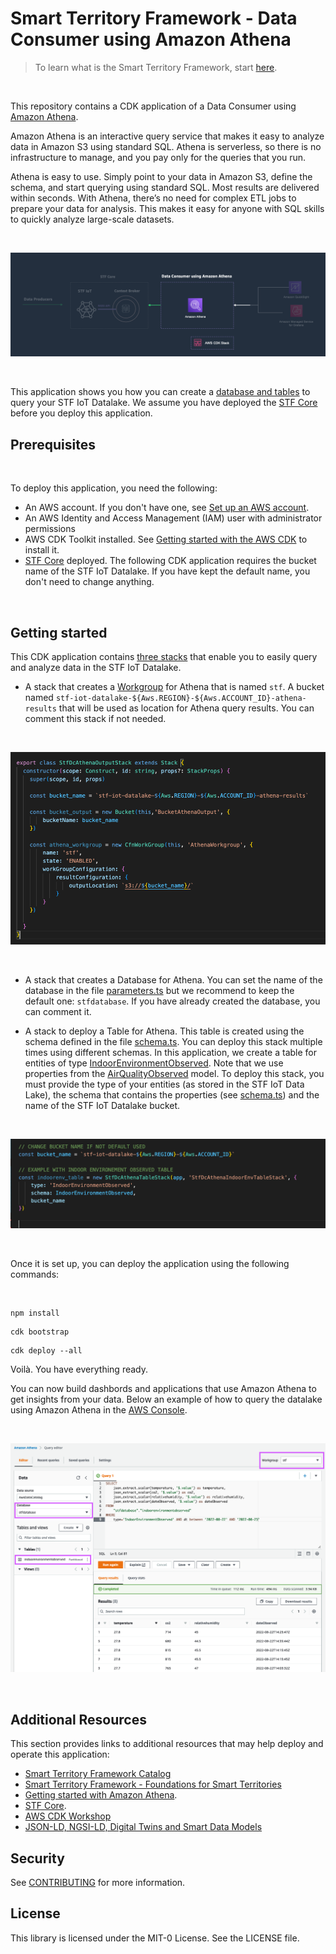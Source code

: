 
# Smart Territory Framework - Data Consumer using Amazon Athena

>To learn what is the Smart Territory Framework, start [here](https://github.com/aws-samples/aws-stf). 

<br>

This repository contains a CDK application of a Data Consumer using [Amazon Athena](https://aws.amazon.com/athena). 

Amazon Athena is an interactive query service that makes it easy to analyze data in Amazon S3 using standard SQL. Athena is serverless, so there is no infrastructure to manage, and you pay only for the queries that you run.

Athena is easy to use. Simply point to your data in Amazon S3, define the schema, and start querying using standard SQL. Most results are delivered within seconds. With Athena, there’s no need for complex ETL jobs to prepare your data for analysis. This makes it easy for anyone with SQL skills to quickly analyze large-scale datasets.

<br>

![Arch](./docs/images/arch.png)

<br>

This application shows you how you can create a [database and tables](https://docs.aws.amazon.com/athena/latest/ug/understanding-tables-databases-and-the-data-catalog.html) to query your STF IoT Datalake. We assume you have deployed the [STF Core](https://github.com/aws-samples/aws-stf-core-scorpio) before you deploy this application. 

## Prerequisites

<br>

To deploy this application, you need the following:
- An AWS account. If you don't have one, see [Set up an AWS account](https://docs.aws.amazon.com/greengrass/v2/developerguide/setting-up.html#set-up-aws-account).
- An AWS Identity and Access Management (IAM) user with administrator permissions
- AWS CDK Toolkit installed. See [Getting started with the AWS CDK](https://docs.aws.amazon.com/cdk/latest/guide/getting_started.html) to install it.
- [STF Core](https://github.com/aws-samples/aws-stf-core-scorpio) deployed. The following CDK application requires the bucket name of the STF IoT Datalake. If you have kept the default name, you don't need to change anything.  

<br>

## Getting started

This CDK application contains [three stacks](./bin/stf-dc-athena.ts) that enable you to easily query and analyze data in the STF IoT Datalake. 

- A stack that creates a [Workgroup](https://docs.aws.amazon.com/athena/latest/ug/manage-queries-control-costs-with-workgroups.html) for Athena that is named `stf`. A bucket named `stf-iot-datalake-${Aws.REGION}-${Aws.ACCOUNT_ID}-athena-results` that will be used as location for Athena query results. You can comment this stack if not needed. 

<br>

![Workgroup](./docs/images/workgroup.png)

<br>


- A stack that creates a Database for Athena. You can set the name of the database in the file [parameters.ts](./parameters.ts) but we recommend to keep the default one: `stfdatabase`. If you have already created the database, you can comment it. 


- A stack to deploy a Table for Athena. This table is created using the schema defined in the file [schema.ts](./schema.ts). You can deploy this stack multiple times using different schemas. In this application, we create a table for entities of type [IndoorEnvironmentObserved](https://github.com/smart-data-models/dataModel.Environment/blob/master/IndoorEnvironmentObserved/README.md). Note that we use properties from the [AirQualityObserved](https://github.com/smart-data-models/dataModel.Environment/tree/master/AirQualityObserved) model. To deploy this stack, you must provide the type of your entities (as stored in the STF IoT Data Lake), the schema that contains the properties (see [schema.ts](./schema.ts)) and the name of the STF IoT Datalake bucket.


<br>

![Table](./docs/images/table_stack.png)

<br>

Once it is set up, you can deploy the application using the following commands: 

<br>

```
npm install
```

```
cdk bootstrap
```

```
cdk deploy --all
```

Voilà. You have everything ready. 

You can now build dashbords and applications that use Amazon Athena to get insights from your data. 
Below an example of how to query the datalake using Amazon Athena in the [AWS Console](https://console.aws.amazon.com/athena/home). 

<br>

![Query](./docs/images/query.png)

<br>



## Additional Resources

This section provides links to additional resources that may help deploy and operate this application:

- [Smart Territory Framework Catalog](https://github.com/aws-samples/aws-stf)
- [Smart Territory Framework - Foundations for Smart Territories](https://youtu.be/4MRZiC1VvKQ)
- [Getting started with Amazon Athena](https://docs.aws.amazon.com/athena/latest/ug/getting-started.html). 
- [STF Core](https://github.com/aws-samples/aws-stf-core-scorpio).
- [AWS CDK Workshop](https://cdkworkshop.com/)
- [JSON-LD, NGSI-LD, Digital Twins and Smart Data Models](https://www.youtube.com/watch?v=dfigPKx99Bs)

## Security

See [CONTRIBUTING](CONTRIBUTING.md#security-issue-notifications) for more information.

## License

This library is licensed under the MIT-0 License. See the LICENSE file.